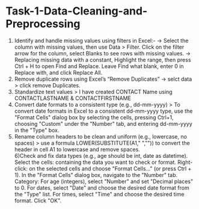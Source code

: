 # Task-1-Data-Cleaning-and-Preprocessing
1) Identify and handle missing values using filters in Excel:-
-> Select the column with missing values, then use Data > Filter. Click on the filter arrow for the column, select Blanks to see rows with missing values.
-> Replacing missing data with a constant,  Highlight the range, then press Ctrl + H to open Find and Replace. Leave Find what blank, enter 0 in Replace with, and click Replace All.
2) Remove duplicate rows using Excel’s “Remove Duplicates” -> selct data > click remove Duplicates.
3) Standardize text values > I have created CONTACT Name using CONTACTLASTNAME & CONTACTFIRSTNAME
4) Convert date formats to a consistent type (e.g., dd-mm-yyyy) > To convert date formats in Excel to a consistent dd-mm-yyyy type, use the "Format Cells" dialog box by selecting the cells, pressing Ctrl+1, choosing "Custom" under the "Number" tab, and entering dd-mm-yyyy in the "Type" box.  
5) Rename column headers to be clean and uniform (e.g., lowercase, no spaces) > use a formula LOWER(SUBSTITUTE(A1," ","")) to convert the header in cell A1 to lowercase and remove spaces.    
6)Check and fix data types (e.g., age should be int, date as datetime).
Select the cells: containing the data you want to check or format.
Right-click: on the selected cells and choose "Format Cells..." (or press Ctrl + 1).
In the "Format Cells" dialog box, navigate to the "Number" tab. 
Category:
For age (integers), select "Number" and set "Decimal places" to 0.
For dates, select "Date" and choose the desired date format from the "Type" list.
For times, select "Time" and choose the desired time format.
Click "OK".
